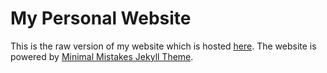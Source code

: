 # My Personal Website

This is the raw version of my website which is hosted [here](http://anandologist.github.io). The website is powered by [Minimal Mistakes Jekyll Theme](https://github.com/mmistakes/minimal-mistakes).

